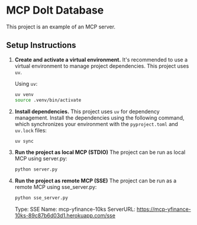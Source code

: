 # MCP Dolt Database 

This project is an example of an MCP server.

## Setup Instructions

1.  **Create and activate a virtual environment.**
    It's recommended to use a virtual environment to manage project dependencies. This project uses `uv`.

    Using `uv`:
    ```bash
    uv venv
    source .venv/bin/activate
    ```

2.  **Install dependencies.**
    This project uses `uv` for dependency management. Install the dependencies using the following command, which synchronizes your environment with the `pyproject.toml` and `uv.lock` files:
    ```bash
    uv sync
    ```

3.  **Run the project as local MCP (STDIO)**
    The project can be run as local MCP using server.py:
    ```bash
    python server.py
    ```

4.  **Run the project as remote MCP (SSE)**
    The project can be run as a remote MCP using sse_server.py:
    ```bash
    python sse_server.py
    ```

    Type: SSE
    Name: mcp-yfinance-10ks
    ServerURL: https://mcp-yfinance-10ks-89c87b6d03d1.herokuapp.com/sse
